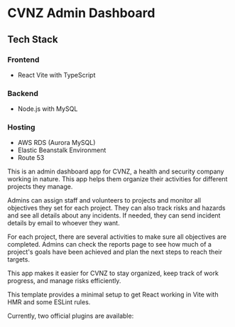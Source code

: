 # CVNZ Admin Dashboard

## Tech Stack

### Frontend
- React Vite with TypeScript

### Backend
- Node.js with MySQL

### Hosting
- AWS RDS (Aurora MySQL)
- Elastic Beanstalk Environment
- Route 53

This is an admin dashboard app for CVNZ, a health and security company working in nature. This app helps them organize their activities for different projects they manage.

Admins can assign staff and volunteers to projects and monitor all objectives they set for each project. They can also track risks and hazards and see all details about any incidents. If needed, they can send incident details by email to whoever they want.

For each project, there are several activities to make sure all objectives are completed. Admins can check the reports page to see how much of a project's goals have been achieved and plan the next steps to reach their targets.

This app makes it easier for CVNZ to stay organized, keep track of work progress, and manage risks efficiently.



This template provides a minimal setup to get React working in Vite with HMR and some ESLint rules.

Currently, two official plugins are available:


